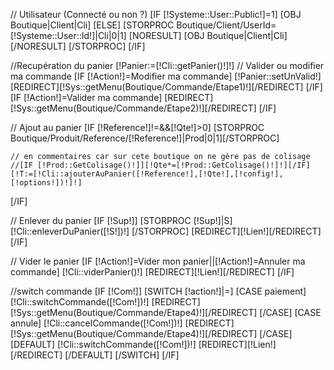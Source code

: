 // Utilisateur (Connecté ou non ?)
[IF [!Systeme::User::Public!]=1]
	[OBJ Boutique|Client|Cli]
[ELSE]
	[STORPROC Boutique/Client/UserId=[!Systeme::User::Id!]|Cli|0|1]
		[NORESULT]
			[OBJ Boutique|Client|Cli]
		[/NORESULT]
	[/STORPROC]
[/IF]

//Recupération du panier
[!Panier:=[!Cli::getPanier()!]!]
// Valider ou modifier ma commande
[IF [!Action!]=Modifier ma commande]
	[!Panier::setUnValid!]
	[REDIRECT][!Sys::getMenu(Boutique/Commande/Etape1)!][/REDIRECT]
[/IF]
[IF [!Action!]=Valider ma commande]
	[REDIRECT][!Sys::getMenu(Boutique/Commande/Etape2)!][/REDIRECT]
[/IF]

// Ajout au panier
[IF [!Reference!]!=&&[!Qte!]>0]
	[STORPROC Boutique/Produit/Reference/[!Reference!]|Prod|0|1][/STORPROC]

	// en commentaires car sur cete boutique on ne gère pas de colisage 
	//[IF [!Prod::GetColisage()!]][!Qte*=[!Prod::GetColisage()!]!][/IF]
	[!T:=[!Cli::ajouterAuPanier([!Reference!],[!Qte!],[!config!],[!options!])!]!]

[/IF]

// Enlever du panier
[IF [!Sup!]]
	[STORPROC [!Sup!]|S]
		[!Cli::enleverDuPanier([!S!])!]
	[/STORPROC]
	[REDIRECT][!Lien!][/REDIRECT]
[/IF]

// Vider le panier
[IF [!Action!]=Vider mon panier||[!Action!]=Annuler ma commande]
	[!Cli::viderPanier()!]
	[REDIRECT][!Lien!][/REDIRECT]
[/IF]

//switch commande
[IF [!Com!]]
	[SWITCH [!action!]|=]
		[CASE paiement]
			[!Cli::switchCommande([!Com!])!]
			[REDIRECT][!Sys::getMenu(Boutique/Commande/Etape4)!][/REDIRECT]
		[/CASE]
		[CASE annule]
			[!Cli::cancelCommande([!Com!])!]
			[REDIRECT][!Sys::getMenu(Boutique/Commande/Etape4)!][/REDIRECT]
		[/CASE]
		[DEFAULT]
			[!Cli::switchCommande([!Com!])!]
			[REDIRECT][!Lien!][/REDIRECT]
        [/DEFAULT]
    [/SWITCH]
[/IF]
